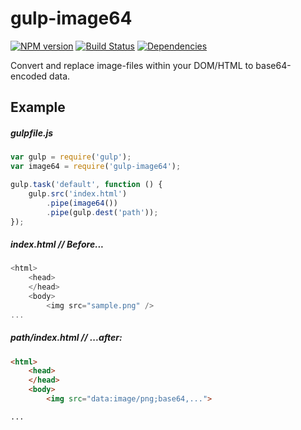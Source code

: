# gulp-image64

[![NPM version][npm-image]][npm-url]
[![Build Status][travis-image]][travis-url]
[![Dependencies][dep-image]][dep-url]

[npm-url]: https://npmjs.org/package/gulp-image64
[npm-image]: http://img.shields.io/npm/v/gulp-image64.svg

[travis-url]: https://travis-ci.org/leventekk/gulp-image64
[travis-image]: https://travis-ci.org/leventekk/gulp-image64.png

[dep-url]: https://david-dm.org/leventekk/gulp-image64
[dep-image]: http://img.shields.io/david/leventekk/gulp-image64.svg

Convert and replace image-files within your DOM/HTML to base64-encoded data.

## Example

##### gulpfile.js

```js
var gulp = require('gulp');
var image64 = require('gulp-image64');

gulp.task('default', function () {
	gulp.src('index.html')
		.pipe(image64())
		.pipe(gulp.dest('path'));
});
```


##### index.html // Before...

```js
<html>
	<head>
	</head>
	<body>
		<img src="sample.png" />
...
```


##### path/index.html // ...after:

```html
<html>
	<head>
	</head>
	<body>
		<img src="data:image/png;base64,...">

...
```

